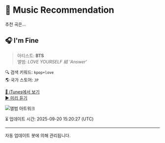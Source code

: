 
# 🎵 Music Recommendation

추천 곡은...

## 🎧 I'm Fine  
> 아티스트: **BTS**  
> 앨범: _LOVE YOURSELF 結 'Answer'_  

🔍 검색 키워드: `kpop+love`  
🌎 국가 스토어: `JP`

[🔗 iTunes에서 보기](https://music.apple.com/jp/album/im-fine/1433320547?i=1433321226&uo=4)  
[▶️ 미리 듣기](https://audio-ssl.itunes.apple.com/itunes-assets/AudioPreview112/v4/ce/0d/5f/ce0d5f39-2c4e-b3ba-b48f-be473a4d6813/mzaf_10161926743355850938.plus.aac.p.m4a)

![앨범 아트워크](https://is1-ssl.mzstatic.com/image/thumb/Music122/v4/05/87/25/05872588-2962-ed0f-9eaa-aff9f1197dc5/18UMGIM53261.rgb.jpg/100x100bb.jpg)

⏳ 업데이트 시간: 2025-09-20 15:20:27 (UTC)

---
자동 업데이트 봇에 의해 관리됩니다.
